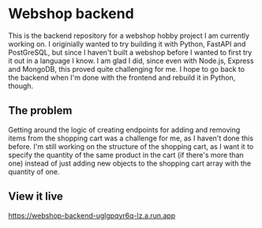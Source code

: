 # Webshop backend

This is the backend repository for a webshop hobby project I am currently working on. I originially wanted to try building it with Python, FastAPI and PostGreSQL, but since I haven't built a webshop before I wanted to first try it out in a language I know. I am glad I did, since even with Node.js, Express and MongoDB, this proved quite challenging for me. I hope to go back to the backend when I'm done with the frontend and rebuild it in Python, though.

## The problem

Getting around the logic of creating endpoints for adding and removing items from the shopping cart was a challenge for me, as I haven't done this before. I'm still working on the structure of the shopping cart, as I want it to specify the quantity of the same product in the cart (if there's more than one) instead of just adding new objects to the shopping cart array with the quantity of one.

## View it live

https://webshop-backend-uglgpqyr6q-lz.a.run.app 
